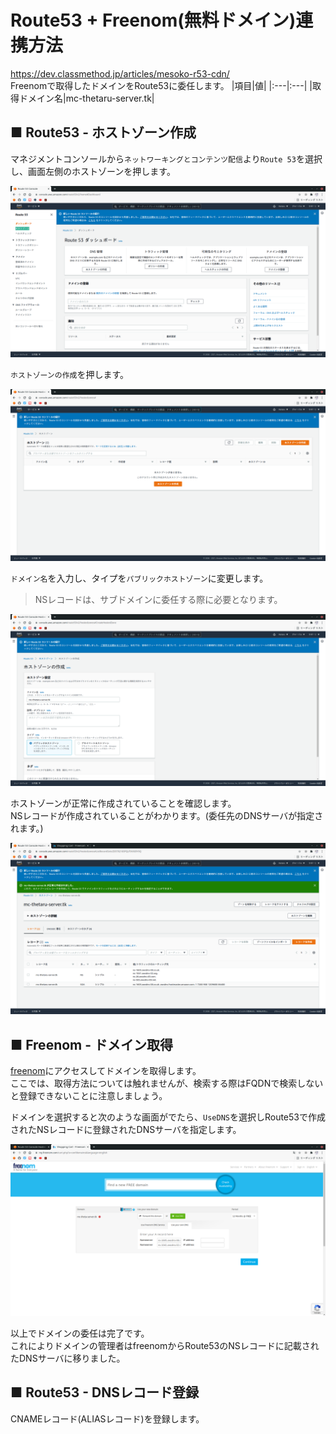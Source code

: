 # Route53 + Freenom(無料ドメイン)連携方法
https://dev.classmethod.jp/articles/mesoko-r53-cdn/  
Freenomで取得したドメインをRoute53に委任します。
|項目|値|
|:---|:---|
|取得ドメイン名|mc-thetaru-server.tk|

## ■ Route53 - ホストゾーン作成
マネジメントコンソールから`ネットワーキングとコンテンツ配信`より`Route 53`を選択し、画面左側のホストゾーンを押します。
  
![image01](./images/01.png)
  
`ホストゾーンの作成`を押します。
  
![image02](./images/02.png)
  
`ドメイン名`を入力し、タイプを`パブリックホストゾーン`に変更します。  
> NSレコードは、サブドメインに委任する際に必要となります。
  
![image03](./images/03.png)
   
 ホストゾーンが正常に作成されていることを確認します。  
 NSレコードが作成されていることがわかります。(委任先のDNSサーバが指定されます。)
   
![image04](./images/04.png)
    
## ■ Freenom - ドメイン取得
[freenom](https://www.freenom.com/ja/index.html?lang=ja)にアクセスしてドメインを取得します。  
ここでは、取得方法については触れませんが、検索する際はFQDNで検索しないと登録できないことに注意しましょう。  
  
ドメインを選択すると次のような画面がでたら、`UseDNS`を選択しRoute53で作成されたNSレコードに登録されたDNSサーバを指定します。
  
![image05](./images/05.png)
  
以上でドメインの委任は完了です。  
これによりドメインの管理者はfreenomからRoute53のNSレコードに記載されたDNSサーバに移りました。
## ■ Route53 - DNSレコード登録
CNAMEレコード(ALIASレコード)を登録します。
